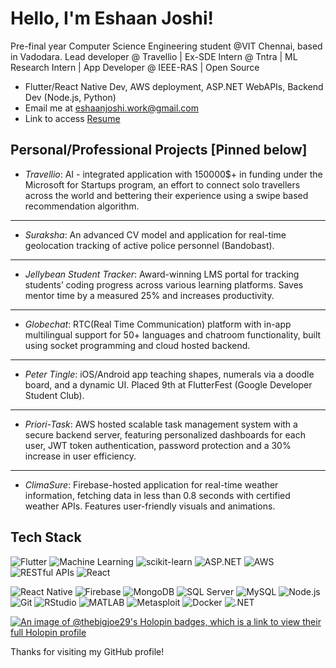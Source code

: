 #  Hello, I'm Eshaan Joshi!
Pre-final year Computer Science Engineering student @VIT Chennai, based in Vadodara. Lead developer @ Travellio | Ex-SDE Intern @ Tntra | ML Research Intern | App Developer @ IEEE-RAS | Open Source

-  Flutter/React Native Dev, AWS deployment, ASP.NET WebAPIs, Backend Dev (Node.js, Python)
-  Email me at eshaanjoshi.work@gmail.com
-  Link to access [Resume](https://drive.google.com/file/d/1yDM-WLd3ynQUYep8bquJB5AAKBCi6t-q/view?usp=sharing)

##  Personal/Professional Projects [Pinned below]
- *Travellio*:  AI - integrated application with 150000$+ in funding under the Microsoft for Startups
program, an effort to connect solo travellers across the world and bettering their experience using a swipe based
recommendation algorithm.
---
- *Suraksha*: An advanced CV model and application for real-time geolocation tracking of active police personnel (Bandobast).
---
- *Jellybean Student Tracker*: Award-winning LMS portal for tracking students’ coding progress across various
learning platforms. Saves mentor time by a measured 25% and increases productivity.
---
- *Globechat*: RTC(Real Time Communication) platform with in-app multilingual support for 50+ languages and
chatroom functionality, built using socket programming and cloud hosted backend.
---
- *Peter Tingle*: iOS/Android app teaching shapes, numerals via a doodle board, and a dynamic
UI. Placed 9th at FlutterFest (Google Developer Student Club).
---
- *Priori-Task*: AWS hosted scalable task management system with a secure backend server, featuring personalized
dashboards for each user, JWT token authentication, password protection and a 30% increase in user efficiency.
---
- *ClimaSure*: Firebase-hosted application for real-time weather information, fetching
data in less than 0.8 seconds with certified weather APIs. Features user-friendly visuals and animations.
##  Tech Stack
![Flutter](https://img.shields.io/badge/-Flutter-02569B?logo=flutter&logoColor=white&style=flat)
![Machine Learning](https://img.shields.io/badge/-Machine%20Learning-FF6F61?style=flat)
![scikit-learn](https://img.shields.io/badge/-scikit--learn-F7931E?style=flat)
![ASP.NET](https://img.shields.io/badge/-ASP.NET-5C2D91?logo=dot-net&logoColor=white&style=flat)
![AWS](https://img.shields.io/badge/-AWS-232F3E?logo=amazon-aws&logoColor=white&style=flat)
![RESTful APIs](https://img.shields.io/badge/-RESTful%20APIs-61DAFB?style=flat)
![React](https://img.shields.io/badge/-React-61DAFB?logo=react&logoColor=black&style=flat)

![React Native](https://img.shields.io/badge/-React%20Native-61DAFB?style=flat)
![Firebase](https://img.shields.io/badge/-Firebase-FFCA28?logo=firebase&logoColor=black&style=flat)
![MongoDB](https://img.shields.io/badge/-MongoDB-47A248?logo=mongodb&logoColor=white&style=flat)
![SQL Server](https://img.shields.io/badge/-SQL%20Server-CC2927?logo=microsoft-sql-server&logoColor=white&style=flat)
![MySQL](https://img.shields.io/badge/-MySQL-4479A1?logo=mysql&logoColor=white&style=flat)
![Node.js](https://img.shields.io/badge/-Node.js-339933?logo=node.js&logoColor=white&style=flat)
![Git](https://img.shields.io/badge/-Git-F05032?logo=git&logoColor=white&style=flat)
![RStudio](https://img.shields.io/badge/-RStudio-75AADB?logo=rstudio&logoColor=white&style=flat)
![MATLAB](https://img.shields.io/badge/-MATLAB-0076A8?logo=mathworks&logoColor=white&style=flat)
![Metasploit](https://img.shields.io/badge/-Metasploit-E65950?logo=metasploit&logoColor=white&style=flat)
![Docker](https://img.shields.io/badge/-Docker-2496ED?logo=docker&logoColor=white&style=flat)
![.NET](https://img.shields.io/badge/-.NET-512BD4?logo=dot-net&logoColor=white&style=flat)


[![An image of @thebigjoe29's Holopin badges, which is a link to view their full Holopin profile](https://holopin.me/thebigjoe29)](https://holopin.io/@thebigjoe29)




Thanks for visiting my GitHub profile! 

